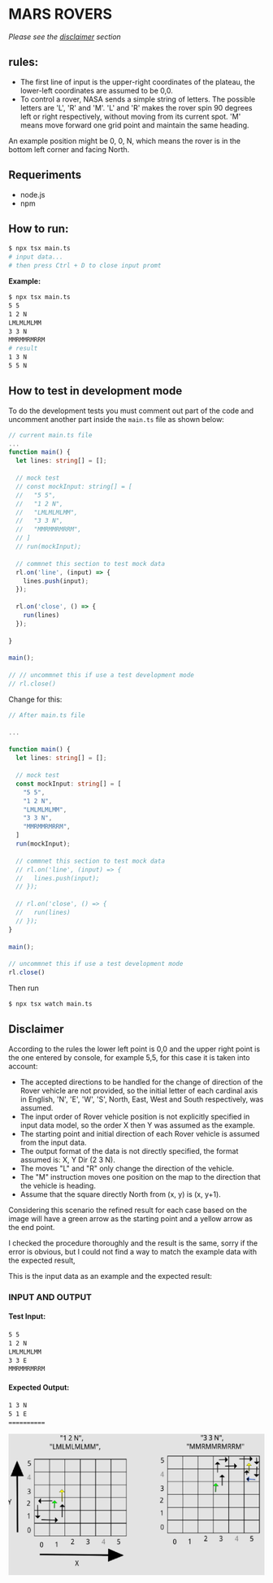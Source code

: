 # MARS ROVERS

_Please see the [disclaimer](#disclaimer) section_

## rules:
- The first line of input is the upper-right coordinates of the plateau, the lower-left coordinates are assumed to be 0,0.
- To control a rover, NASA sends a simple string of letters. The possible letters are 'L', 'R' and 'M'. 'L' and 'R' makes the rover spin 90 degrees left or right respectively, without moving from its current spot. 'M' means move forward one grid point and maintain the same heading.

An example position might be 0, 0, N, which means the rover is in the bottom left corner and facing North.


## Requeriments

- node.js
- npm

## How to run:

```bash
$ npx tsx main.ts
# input data...
# then press Ctrl + D to close input promt
```````

**Example:**

```bash
$ npx tsx main.ts      
5 5
1 2 N
LMLMLMLMM
3 3 N
MMRMMRMRRM
# result
1 3 N 
5 5 N
```

## How to test in development mode

To do the development tests you must comment out part of the code and uncomment another part inside the `main.ts` file as shown below:

```typescript
// current main.ts file
...
function main() {
  let lines: string[] = [];

  // mock test
  // const mockInput: string[] = [
  //   "5 5",
  //   "1 2 N",
  //   "LMLMLMLMM",
  //   "3 3 N",
  //   "MMRMMRMRRM",
  // ]
  // run(mockInput);
  
  // commnet this section to test mock data
  rl.on('line', (input) => {
    lines.push(input);
  });

  rl.on('close', () => {
    run(lines)
  });

}

main();

// // uncommnet this if use a test development mode
// rl.close()
```

Change for this:

```typescript
// After main.ts file

...

function main() {
  let lines: string[] = [];

  // mock test
  const mockInput: string[] = [
    "5 5",
    "1 2 N",
    "LMLMLMLMM",
    "3 3 N",
    "MMRMMRMRRM",
  ]
  run(mockInput);
  
  // commnet this section to test mock data
  // rl.on('line', (input) => {
  //   lines.push(input);
  // });

  // rl.on('close', () => {
  //   run(lines)
  // });
}

main();

// uncommnet this if use a test development mode
rl.close()

```

Then run

```bash
$ npx tsx watch main.ts
```

## Disclaimer

According to the rules the lower left point is 0,0 and the upper right point is the one entered by console, for example 5,5, for this case it is taken into account:

- The accepted directions to be handled for the change of direction of the Rover vehicle are not provided, so the initial letter of each cardinal axis in English, 'N', 'E', 'W', 'S', North, East, West and South respectively, was assumed.
- The input order of Rover vehicle position is not explicitly specified in input data model, so the order X then Y was assumed as the example.
- The starting point and initial direction of each Rover vehicle is assumed from the input data.
- The output format of the data is not directly specified, the format assumed is: X, Y Dir (2 3 N).
- The moves "L" and "R" only change the direction of the vehicle.
- The "M" instruction moves one position on the map to the direction that the vehicle is heading.
- Assume that the square directly North from (x, y) is (x, y+1).

Considering this scenario the refined result for each case based on the image will have a green arrow as the starting point and a yellow arrow as the end point.

I checked the procedure thoroughly and the result is the same, sorry if the error is obvious, but I could not find a way to match the example data with the expected result, 

This is the input data as an example and the expected result:


### INPUT AND OUTPUT
#### Test Input:
```bash
5 5
1 2 N
LMLMLMLMM
3 3 E
MMRMMRMRRM
```

#### Expected Output:
```bash
1 3 N
5 1 E 
==========
```


![disclaimer image ](https://raw.githubusercontent.com/Abdiel49/mars_rovers/master/assets/rovers-warn.png)
